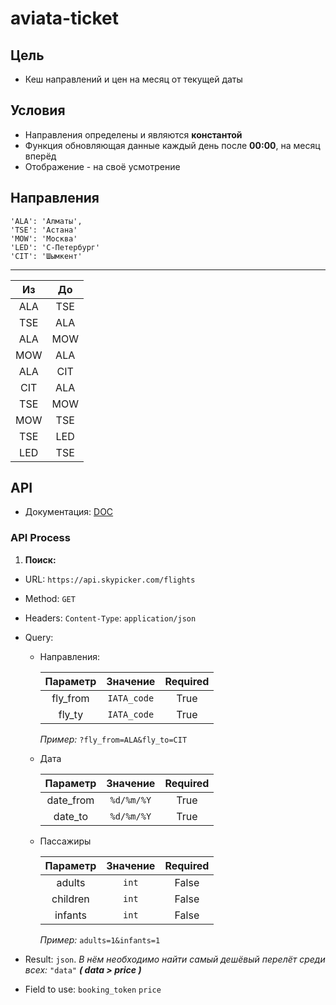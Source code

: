 # aviata-ticket


## Цель
- Кеш направлений и цен на месяц от текущей даты

## Условия
- Направления определены и являются **константой**
- Функция обновляющая данные каждый день после **00:00**, на месяц вперёд
- Отображение - на своё усмотрение

## Направления

  `'ALA': 'Алматы',`  
  `'TSE': 'Астана'`  
  `'MOW': 'Москва'`  
  `'LED': 'С-Петербург'`  
  `'CIT': 'Шымкент'`  

---------------------

  | Из  | До |
  |:-:  |:-:  |
  | ALA | TSE |
  | TSE | ALA |
  | ALA | MOW |
  | MOW | ALA |
  | ALA | CIT |
  | CIT | ALA |
  | TSE | MOW |
  | MOW | TSE |
  | TSE | LED |
  | LED | TSE |


## API
- Документация: [DOC](https://docs.kiwi.com/#flights-flights-get)


### API Process

1. **Поиск:**
- URL: `https://api.skypicker.com/flights`
- Method: `GET`
- Headers: `Content-Type`: `application/json`
- Query:  

  - Направления:  

    | Параметр  | Значение     | Required |
    |:-:        |:-:           |:-:       |  
    | fly_from  | `IATA_code`  | True     |
    | fly_ty    | `IATA_code`  | True     |  

    _Пример:_ `?fly_from=ALA&fly_to=CIT`

  - Дата  

    | Параметр  | Значение     | Required |
    |:-:        |:-:           |:-:       |
    | date_from | `%d/%m/%Y`   | True     |
    | date_to   | `%d/%m/%Y`   | True     |

  - Пассажиры  

    | Параметр  | Значение     | Required |
    |:-:        |:-:           |:-:       |  
    | adults    | `int`        | False    |
    | children  | `int`        | False    |
    | infants   | `int`        | False    |

    _Пример:_ `adults=1&infants=1`

- Result: `json`.  _В нём необходимо найти самый дешёвый перелёт среди всех:_ `"data"` _**( data > price )**_

- Field to use: `booking_token`  `price`
